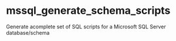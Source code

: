 # mssql_generate_schema_scripts
Generate acomplete set of SQL scripts for a Microsoft SQL Server database/schema
